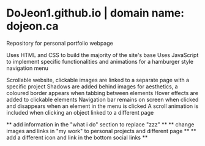 # DoJeon1.github.io | domain name: dojeon.ca

Repository for personal portfolio webpage

Uses HTML and CSS to build the majority of the site's base
Uses JavaScript to implement specific functionalities and animations for a hamburger style navigation menu

Scrollable website, clickable images are linked to a separate page with a specific project
Shadows are added behind images for aesthetics, a coloured border appears when tabbing between elements
Hover effects are added to clickable elements
Navigation bar remains on screen when clicked and disappears when an element in the menu is clicked
A scroll animation is included when clicking an object linked to a different page

** add information in the "what i do" section to replace "zzz" **
** change images and links in "my work" to personal projects and different page **
** add a different icon and link in the bottom social links **
